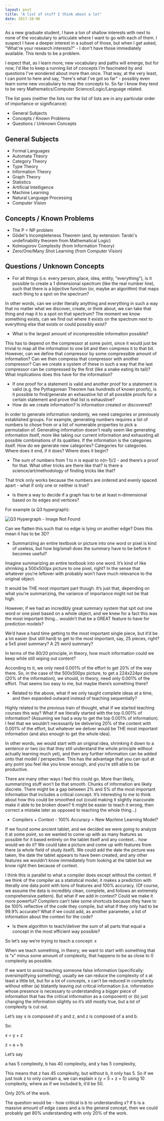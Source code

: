 ```yaml
---
layout: post
title: "A list of stuff I think about a lot"
date: 2017-10-06
---
```


As a new graduate student, I have a ton of shallow interests with next to none of the vocabulary to articulate where I want to go with each of them. I suspect I have a deeper interest in a subset of those, but when I get asked, "What're your research interests?" - I don't have those immediately available. This tends to be a problem.

I expect that, as I learn more, new vocabulary and paths will emerge, but for now, I'd like to keep a running list of concepts I'm fascinated by and questions I've wondered about more than once. That way, at the very least, I can point to here and say, "here's what I've got so far" - possibly even learn some new vocabulary to map the concepts to. So far I know they tend to be very Mathematics/Computer Science/Logic/Language related.

The list goes (neither the lists nor the list of lists are in any particular order of importance or significance):

- General Subjects
- Concepts / Known Problems
- Questions / Unknown Concepts

## General Subjects

- Formal Languages
- Automata Theory
- Category Theory
- Type Theory
- Information Theory
- Graph Theory
- Statistics
- Artificial Intelligence
- Machine Learning
- Natural Language Processing
- Computer Vision

## Concepts / Known Problems

- The P = NP problem
- Gödel's Incompleteness Theorem (and, by extension: Tarski's undefinability theorem from Mathematical Logic)
- Kolmogorov Complexity (from Information Theory)
- Zero/One/Many Shot Learning (from Computer Vision)

## Questions / Unknown Concepts

- For all things (i.e. every person, place, idea, entity, "everything"), is it possible to create a 1 dimensional spectrum (like the real number line), such that there is a bijective function (or, maybe an algorithm) that maps each thing to a spot on the spectrum?

In other words, can we order literally anything and everything in such a way that no matter what we discover, create, or think about, we can take that thing and map it to a spot on that spectrum? The moment we know something exists, can we find out where it exists on the spectrum next to everything else that exists or could possibly exist?
- What is the largest amount of incompressible information possible?

This has to depend on the compressor at some point, since it would just be trivial to map all the information to one bit and then compress it to that bit. However, can we define that compressor by some compressible amount of information? Can we then compress that compressor with another compressor? Can we create a system of these in such a way that the last compressor can be compressed by the first (like a snake eating its tail)? What implications does this have for the information?
- If one proof for a statement is valid and another proof for a statement is valid (e.g. the Pythagorean Theorem has hundreds of known proofs), is it possible to find/generate an exhaustive list of all possible proofs for a certain statement and prove that list is exhaustive?
- How do we create information? Is information created or discovered?

In order to generate information randomly, we need categories or previously established groups. For example, generating numbers requires a list of numbers to chose from or a list of numerable properties to pick a permutation of. Generating information doesn't really seem like generating information itself, more like taking our current information and exhausting all possible combinations of its qualities. If the information is the categories itself. How do we generate new categories? Categories for categories. Where does it end, if it does? Where does it begin?
- The sum of numbers from 1 to n is equal to n(n-1)/2 - and there’s a proof for that. What other tricks are there like that? Is there a science/art/methodology of finding tricks like that?

That trick only works because the numbers are ordered and evenly spaced apart - what if only one or neither is true?
- Is there a way to decide if a graph has to be at least n-dimensional based on its edges and vertices?

For example (a Q3 hypergraph):

![Q3 Hypergraph - Image Not Found](https://raw.githubusercontent.com/joshualmitchell/joshualmitchell.github.io/master/img/q3.png "Q3 Hypergraph")

Can we flatten this such that no edge is lying on another edge? Does this mean it has to be 3D?
- Summarizing an entire textbook or picture into one word or pixel is kind of useless, but how big/small does the summary have to be before it becomes useful?

Imagine summarizing an entire textbook into one word. It’s kind of like shrinking a 500x500px picture to one pixel, right? In the sense that whatever you’re leftover with probably won’t have much relevance to the original object.

It would be THE most important part though. It’s just that, depending on what you’re summarizing, the variance of importance might not be that high.

However, if we had an incredibly great summary system that spit out one word or one pixel based on a whole object, and we knew for a fact this was the most important thing… wouldn’t that be a GREAT feature to have for prediction models?

We’d have a hard time getting to the most important single piece, but it’d be a lot easier (but still hard) to get to the most important, say, 25 pieces, right? a 5x5 pixel summary? A 25 word summary?

In terms of the 80/20 principle, in theory, how much information could we keep while still wiping out content?

According to it, we only need 0.001% of the effort to get 20% of the way there. So, in the case of the 500x500px picture, to get a 224x224px picture (20% of the information), we should, in theory, need only 0.001% of the effort. That seems too easy to me, but maybe there’s something there?
- Related to the above, what if we only taught complete ideas at a time, and then expanded outward instead of teaching sequentially?

Highly related to the previous train of thought, what if we started teaching courses this way? What if we literally started with the top 0.001% of information? (Assuming we had a way to get the top 0.001% of information). I feel that we wouldn’t necessarily be delivering 20% of the content with 0.001% of the effort, but whatever we deliver would be THE most important information (and also enough to get the whole idea).

In other words, we would start with an original idea, shrinking it down to a sentence or two (so that they still understand the whole principle without actually learning much yet), and then any further information can be added onto that model / perspective. This has the advantage that you can quit at any point you feel like you know enough, and you’re still able to be productive.

There are many other ways I feel this could go. More than likely, summarizing stuff won’t be that smooth. Chunks of information are likely discrete. There might be a gap between 2% and 5% of the most important information that includes a critical concept. It’s interesting to me to think about how this could be smoothed out (could making it slightly inaccurate make it able to be broken down? It might be easier to teach it wrong, then correct a mistake later as opposed to teaching the whole thing…)
- Compilers + Context - 100% Accuracy = New Machine Learning Model?

If we found some ancient tablet, and we decided we were going to analyze it at some point, so we wanted to come up with as many features as possible for it based entirely on the tablet itself and any context… how would we do it? We could take a picture and come up with features from there (a whole field of study itself). We could add the date the picture was taken, the date the tablet appears to have been created, and any other features we wouldn’t know immediately from looking at the tablet but we know right then because of context.

I think this is parallel to what a compiler does except without the context. If we think of the compiler as a statistical model, it makes a prediction with literally one data point with tons of features and 100% accuracy. (Of course, we assume the data is incredibly clean, complete, and follows an extremely comprehensive pattern). But what if we add in context? Could we make it more powerful? Compilers can’t take some shortcuts because they have to be 100% reflective of the code they compile, but what if they only had to be 99.9% accurate? What if we could add, as another parameter, a list of information about the context for the code?
- Is there algorithm to teach/deliver the sum of all parts that equal a concept in the most efficient way possible?

So let’s say we’re trying to teach a concept: x

When we teach something, in theory, we want to start with something that is “x” minus some amount of complexity, that happens to be as close to 0 complexity as possible.

If we want to avoid teaching someone false information (specifically: oversimplifying something), usually we can reduce the complexity of x at least a little bit, but for a lot of concepts, x can’t be reduced in complexity without either (a) blatantly leaving out critical information (i.e. information whose presence is necessary to understanding a bigger piece of information that has the critical information as a component) or (b) just changing the information slightly so it’s still mostly true, but a lot of complexity is cut out.

Let’s say x is composed of y and z, and z is composed of a and b.

So: 

x = y + z

z = a + b

Let’s say 

a has 5 complexity, 
b has 40 complexity, and
y has 5 complexity,

This means that z has 45 complexity, but without b, it only has 5.
So if we just took z to only contain a, we can explain x (y = 5 + z = 5) using 10 complexity, where as if we included b, it’d be 50.

Only 20% of the work.

The question would be - how critical is b to understanding x? If b is a massive amount of edge cases and a is the general concept, then we could probably get 80% understanding with only 20% of the work.



